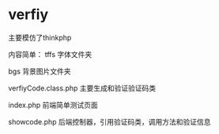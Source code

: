 # verfiy
主要模仿了thinkphp

内容简单：
tffs                      字体文件夹

bgs                       背景图片文件夹

verfiyCode.class.php      主要生成和验证验证码类

index.php                 前端简单测试页面

showcode.php              后端控制器，引用验证码类，调用方法和验证信息
